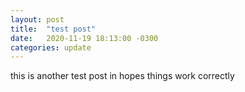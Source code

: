 ```yaml
---
layout: post
title:  "test post"
date:   2020-11-19 18:13:00 -0300
categories: update
---
```


this is another test post in hopes things work correctly
